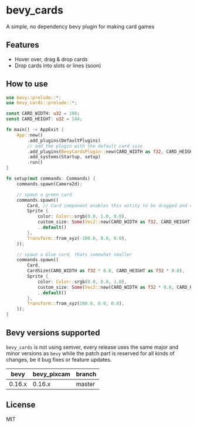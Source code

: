 # bevy_cards

A simple, no dependency bevy plugin for making card games

## Features

- Hover over, drag & drop cards
- Drop cards into slots or lines (soon)

## How to use

```rs
use bevy::prelude::*;
use bevy_cards::prelude::*;

const CARD_WIDTH: u32 = 100;
const CARD_HEIGHT: u32 = 144;

fn main() -> AppExit {
    App::new()
        .add_plugins(DefaultPlugins)
        // add the plugin with the default card size
        .add_plugins(BevyCardsPlugin::new(CARD_WIDTH as f32, CARD_HEIGHT as f32))
        .add_systems(Startup, setup)
        .run()
}

fn setup(mut commands: Commands) {
    commands.spawn(Camera2d);

    // spawn a green card
    commands.spawn((
        Card, // Card component enables this entity to be dragged and dropped
        Sprite {
            color: Color::srgb(0.0, 1.0, 0.0),
            custom_size: Some(Vec2::new(CARD_WIDTH as f32, CARD_HEIGHT as f32)),
            ..default()
        },
        Transform::from_xyz(-100.0, 0.0, 0.0),
    ));

    // spawn a blue card, thats somewhat smaller
    commands.spawn((
        Card,
        CardSize(CARD_WIDTH as f32 * 0.8, CARD_HEIGHT as f32 * 0.8),
        Sprite {
            color: Color::srgb(0.0, 0.0, 1.0),
            custom_size: Some(Vec2::new(CARD_WIDTH as f32 * 0.8, CARD_HEIGHT as f32 * 0.8)),
            ..default()
        },
        Transform::from_xyz(100.0, 0.0, 0.0),
    ));
}
```

## Bevy versions supported

`bevy_cards` is not using semver, every release uses the same major and minor versions as `bevy` while the patch part is reserved
for all kinds of changes, be it bug fixes or feature updates.

| bevy   | bevy_pixcam | branch |
|--------|-------------|--------|
| 0.16.x | 0.16.x      | master |

## License

MIT
